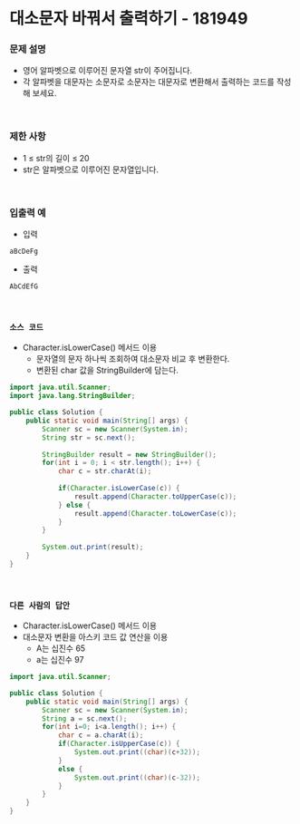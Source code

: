 # 대소문자 바꿔서 출력하기 - 181949

### 문제 설명

 - 영어 알파벳으로 이루어진 문자열 str이 주어집니다.
 - 각 알파벳을 대문자는 소문자로 소문자는 대문자로 변환해서 출력하는 코드를 작성해 보세요.

<br/>

### 제한 사항

 - 1 ≤ str의 길이 ≤ 20
 - str은 알파벳으로 이루어진 문자열입니다.

<br/>

### 입출력 예

 - 입력
```
aBcDeFg
```
 - 출력
```
AbCdEfG
```

<br/>

### `소스 코드`

 - Character.isLowerCase() 메서드 이용
    - 문자열의 문자 하나씩 조회하여 대소문자 비교 후 변환한다.
    - 변환된 char 값을 StringBuilder에 담는다.
```Java
import java.util.Scanner;
import java.lang.StringBuilder;

public class Solution {
    public static void main(String[] args) {
        Scanner sc = new Scanner(System.in);
        String str = sc.next();
        
        StringBuilder result = new StringBuilder();
        for(int i = 0; i < str.length(); i++) {
            char c = str.charAt(i);
            
            if(Character.isLowerCase(c)) {
                result.append(Character.toUpperCase(c));
            } else {
                result.append(Character.toLowerCase(c));
            }
        }
        
        System.out.print(result);
    }
}
```

<br/>

### `다른 사람의 답안`

 - Character.isLowerCase() 메서드 이용
 - 대소문자 변환을 아스키 코드 값 연산을 이용
    - A는 십진수 65
    - a는 십진수 97
```Java
import java.util.Scanner;

public class Solution {
    public static void main(String[] args) {
        Scanner sc = new Scanner(System.in);
        String a = sc.next();
        for(int i=0; i<a.length(); i++) {
            char c = a.charAt(i);
            if(Character.isUpperCase(c)) {
                System.out.print((char)(c+32));
            }
            else {
                System.out.print((char)(c-32));
            }
        }
    }
}
```
